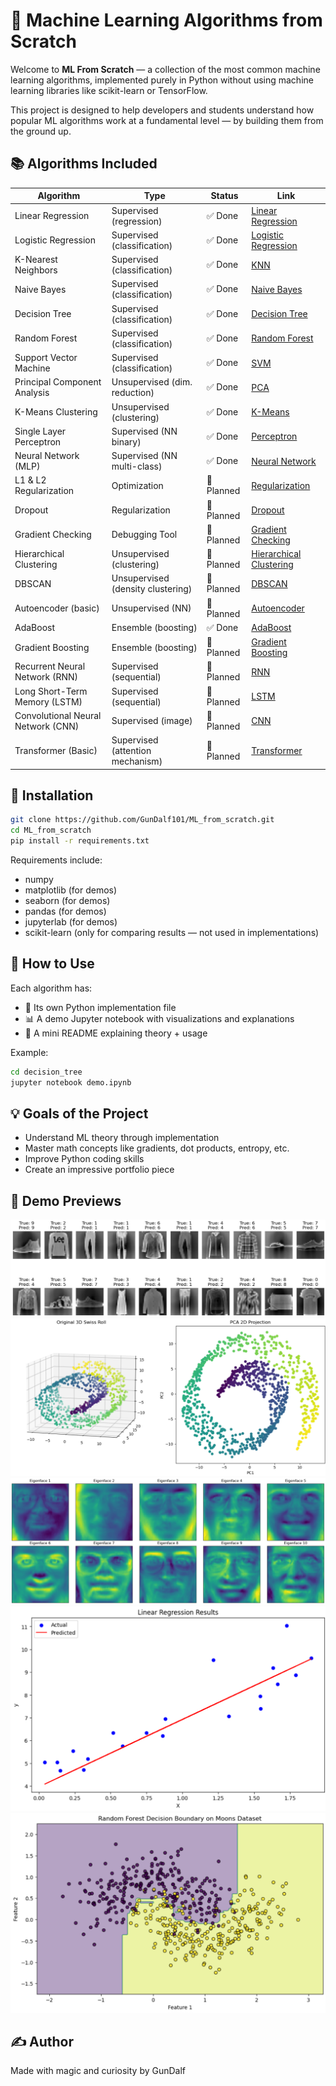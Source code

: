 # 🧠 Machine Learning Algorithms from Scratch

Welcome to **ML From Scratch** — a collection of the most common machine learning algorithms, implemented purely in Python without using machine learning libraries like scikit-learn or TensorFlow.

This project is designed to help developers and students understand how popular ML algorithms work at a fundamental level — by building them from the ground up.

## 📚 Algorithms Included

| Algorithm               | Type                           | Status | Link |
|-------------------------|--------------------------------|--------|------|
| Linear Regression       | Supervised (regression)        | ✅ Done | [Linear Regression](./linear_regression) |
| Logistic Regression     | Supervised (classification)    | ✅ Done | [Logistic Regression](./logistic_regression) |
| K-Nearest Neighbors     | Supervised (classification)    | ✅ Done | [KNN](./knn) |
| Naive Bayes             | Supervised (classification)    | ✅ Done  | [Naive Bayes](./naive_bayes) |
| Decision Tree           | Supervised (classification)    | ✅ Done | [Decision Tree](./decision_tree) |
| Random Forest           | Supervised (classification)    | ✅ Done | [Random Forest](./random_forest) |
| Support Vector Machine  | Supervised (classification)    | ✅ Done | [SVM](./svm) |
| Principal Component Analysis | Unsupervised (dim. reduction) | ✅ Done | [PCA](./pca) |
| K-Means Clustering      | Unsupervised (clustering)      | ✅ Done| [K-Means](./kmeans) |
| Single Layer Perceptron              | Supervised (NN binary)         | ✅ Done | [Perceptron](./perceptron) |
| Neural Network (MLP)         | Supervised (NN multi-class)        | ✅ Done  | [Neural Network](./neural_network) |
| L1 & L2 Regularization       | Optimization                       | 📝 Planned  | [Regularization](./regularization) |
| Dropout                      | Regularization                     | 📝 Planned  | [Dropout](./dropout) |
| Gradient Checking            | Debugging Tool                     | 📝 Planned  | [Gradient Checking](./gradient_checking) |
| Hierarchical Clustering      | Unsupervised (clustering)          | 📝 Planned  | [Hierarchical Clustering](./hierarchical_clustering) |
| DBSCAN                       | Unsupervised (density clustering)  | 📝 Planned  | [DBSCAN](./dbscan) |
| Autoencoder (basic)          | Unsupervised (NN)                  | 📝 Planned  | [Autoencoder](./autoencoder) |
| AdaBoost                     | Ensemble (boosting)                | ✅ Done  | [AdaBoost](./adaboost) |
| Gradient Boosting            | Ensemble (boosting)                | 📝 Planned  | [Gradient Boosting](./gradient_boosting) |
| Recurrent Neural Network (RNN) | Supervised (sequential)          | 📝 Planned  | [RNN](./rnn) |
| Long Short-Term Memory (LSTM) | Supervised (sequential)           | 📝 Planned  | [LSTM](./lstm) |
| Convolutional Neural Network (CNN) | Supervised (image)         | 📝 Planned  | [CNN](./cnn) |
| Transformer (Basic)          | Supervised (attention mechanism)   | 📝 Planned  | [Transformer](./transformer) |

## 🔧 Installation

```bash
git clone https://github.com/GunDalf101/ML_from_scratch.git
cd ML_from_scratch
pip install -r requirements.txt
```

Requirements include:
- numpy
- matplotlib (for demos)
- seaborn (for demos)
- pandas (for demos)
- jupyterlab (for demos)
- scikit-learn (only for comparing results — not used in implementations)

## 🧪 How to Use

Each algorithm has:
- 📄 Its own Python implementation file
- 📊 A demo Jupyter notebook with visualizations and explanations
- 📘 A mini README explaining theory + usage

Example:
```bash
cd decision_tree
jupyter notebook demo.ipynb
```

## 💡 Goals of the Project

- Understand ML theory through implementation
- Master math concepts like gradients, dot products, entropy, etc.
- Improve Python coding skills
- Create an impressive portfolio piece

## 🤖 Demo Previews

![My Neural Network tested on Fashion MNIST dataset](demo/0.png "My Neural Network tested on Fashion MNIST dataset")
![My PCA projecting a 3D swiss roll](demo/1.png "My PCA projecting a 3D swiss roll")
![My PCA reducing visages to eigenvisages](demo/2.png "My PCA reducing visages to eigenvisages")
![My Linear Regression](demo/3.png "My Linear Regression")
![My Random Forest tested on moons dataset](demo/4.png "My Random Forest tested on moons dataset")


## ✍️ Author

Made with magic and curiosity by GunDalf